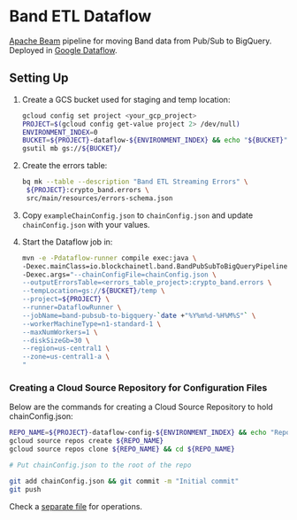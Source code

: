 # Band ETL Dataflow

[Apache Beam](https://beam.apache.org/) pipeline for moving Band data from Pub/Sub to BigQuery. 
Deployed in [Google Dataflow](https://cloud.google.com/dataflow).  

## Setting Up

1. Create a GCS bucket used for staging and temp location:

    ```bash
    gcloud config set project <your_gcp_project>
    PROJECT=$(gcloud config get-value project 2> /dev/null)
    ENVIRONMENT_INDEX=0
    BUCKET=${PROJECT}-dataflow-${ENVIRONMENT_INDEX} && echo "${BUCKET}"
    gsutil mb gs://${BUCKET}/
    ```                             
   
2. Create the errors table:

    ```bash
    bq mk --table --description "Band ETL Streaming Errors" \
     ${PROJECT}:crypto_band.errors \
     src/main/resources/errors-schema.json 
    ```  
   
3. Copy `exampleChainConfig.json` to `chainConfig.json` and update `chainConfig.json` with your values.

4. Start the Dataflow job in:

    ```bash
   mvn -e -Pdataflow-runner compile exec:java \
   -Dexec.mainClass=io.blockchainetl.band.BandPubSubToBigQueryPipeline \
   -Dexec.args="--chainConfigFile=chainConfig.json \
   --outputErrorsTable=<errors_table_project>:crypto_band.errors \
   --tempLocation=gs://${BUCKET}/temp \
   --project=${PROJECT} \
   --runner=DataflowRunner \
   --jobName=band-pubsub-to-bigquery-`date +"%Y%m%d-%H%M%S"` \
   --workerMachineType=n1-standard-1 \
   --maxNumWorkers=1 \
   --diskSizeGb=30 \
   --region=us-central1 \
   --zone=us-central1-a \
   " 
   ``` 

### Creating a Cloud Source Repository for Configuration Files

Below are the commands for creating a Cloud Source Repository to hold chainConfig.json: 

```bash
REPO_NAME=${PROJECT}-dataflow-config-${ENVIRONMENT_INDEX} && echo "Repo name ${REPO_NAME}"
gcloud source repos create ${REPO_NAME}
gcloud source repos clone ${REPO_NAME} && cd ${REPO_NAME}

# Put chainConfig.json to the root of the repo

git add chainConfig.json && git commit -m "Initial commit"
git push
```

Check a [separate file](ops.md) for operations.
